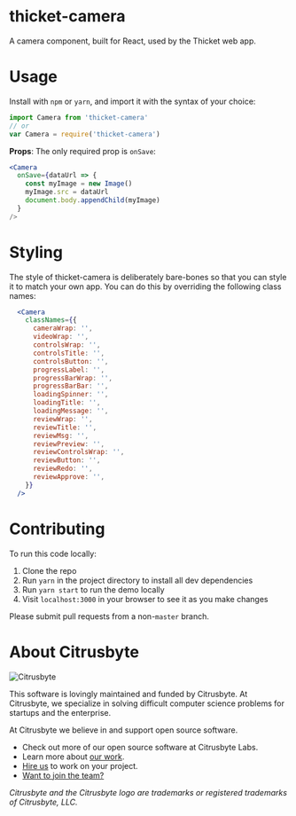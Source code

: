 # thicket-camera

A camera component, built for React, used by the Thicket web app.

# Usage

Install with `npm` or `yarn`, and import it with the syntax of your choice:

``` js
import Camera from 'thicket-camera'
// or
var Camera = require('thicket-camera')
```

**Props**: The only required prop is `onSave`:

``` jsx
<Camera
  onSave={dataUrl => {
    const myImage = new Image()
    myImage.src = dataUrl
    document.body.appendChild(myImage)
  }
/>
```

# Styling

The style of thicket-camera is deliberately bare-bones so that you can style it to match your own app. You can do this by overriding the following class names:

``` jsx
  <Camera
    classNames={{
      cameraWrap: '',
      videoWrap: '',
      controlsWrap: '',
      controlsTitle: '',
      controlsButton: '',
      progressLabel: '',
      progressBarWrap: '',
      progressBarBar: '',
      loadingSpinner: '',
      loadingTitle: '',
      loadingMessage: '',
      reviewWrap: '',
      reviewTitle: '',
      reviewMsg: '',
      reviewPreview: '',
      reviewControlsWrap: '',
      reviewButton: '',
      reviewRedo: '',
      reviewApprove: '',
    }}
  />
```

# Contributing

To run this code locally:

1. Clone the repo
2. Run `yarn` in the project directory to install all dev dependencies
3. Run `yarn start` to run the demo locally
4. Visit `localhost:3000` in your browser to see it as you make changes

Please submit pull requests from a non-`master` branch.

# About Citrusbyte

![Citrusbyte](http://i.imgur.com/W6eISI3.png)

This software is lovingly maintained and funded by Citrusbyte. At Citrusbyte, we specialize in solving difficult computer science problems for startups and the enterprise.

At Citrusbyte we believe in and support open source software.

* Check out more of our open source software at Citrusbyte Labs.
* Learn more about [our work](https://citrusbyte.com/portfolio).
* [Hire us](https://citrusbyte.com/contact) to work on your project.
* [Want to join the team?](http://careers.citrusbyte.com)

*Citrusbyte and the Citrusbyte logo are trademarks or registered trademarks of Citrusbyte, LLC.*
